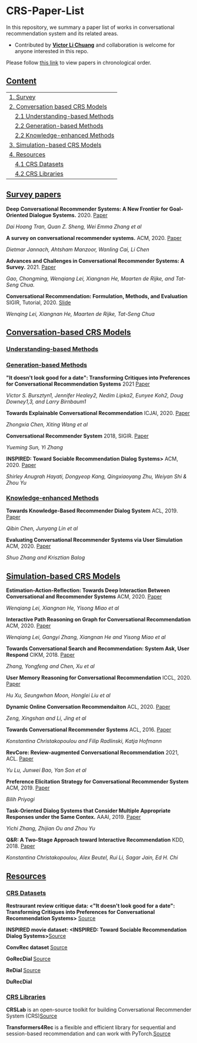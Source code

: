 [//]:<!the template comes from this repo: https://github.com/teacherpeterpan/Question-Generation-Paper-List>

# CRS-Paper-List
In this repository, we summary a paper list of works in conversational recommendation system and its related areas.


- Contributed by **[Victor Li Chuang](github.com/xiaowudeshen)** and collaboration is welcome for anyone interested in this repo.

Please follow [this link](./README_by_year.md) to view papers in chronological order. 

## [Content](#content)

<table>
<tr><td colspan="2"><a href="#survey-papers">1. Survey</a></td></tr> 
    
<tr><td colspan="2"><a href="#conversation-based-crs-models">2. Conversation based CRS Models</a></td></tr> 
    
<tr>
    <td>&emsp;<a href="#understanding-based-methods">2.1 Understanding-based Methods</a></td>
</tr>
<tr>
     <td>&emsp;<a href="#generation-based-methods">2.2 Generation-based Methods</a></td>
</tr>
<tr>
     <td>&emsp;<a href="#knowledge-enhanced-methods">2.2 Knowledge-enhanced Methods</a></td>
</tr> 
<tr><td colspan="2"><a href="#simulation-based-crs-models">3. Simulation-based CRS Models</a></td></tr> 
    
    
<tr><td colspan="2"><a href="#resources">4. Resources</a></td></tr>
<tr>
    <td>&emsp;<a href="#crs-datasets">4.1 CRS Datasets</a></td>
</tr>
<tr>
     <td>&emsp;<a href="#crs-libraries">4.2 CRS Libraries</a></td>
</tr>
</table>

## [Survey papers](#content)



 **Deep Conversational Recommender Systems: A New Frontier for Goal-Oriented Dialogue Systems.** 2020. [Paper](https://arxiv.org/pdf/2004.13245.pdf)

  *Dai Hoang Tran, Quan Z. Sheng, Wei Emma Zhang et al*
   
    
 **A survey on conversational recommender systems.** ACM, 2020. [Paper](https://arxiv.org/pdf/2004.00646.pdf)

  *Dietmar Jannach, Ahtsham Manzoor, Wanling Cai, Li Chen*
    
 **Advances and Challenges in Conversational Recommender Systems: A Survey.** 2021. [Paper](https://arxiv.org/pdf/2101.09459.pdf)

   *Gao, Chongming, Wenqiang Lei, Xiangnan He, Maarten de Rijke, and Tat-Seng Chua.*
    
 **Conversational Recommendation: Formulation, Methods, and Evaluation** SIGIR, Tutorial, 2020. [Slide](http://staff.ustc.edu.cn/~hexn/slides/sigir20-tutorial-CRS-slides.pdf)

   *Wenqing Lei, Xiangnan He, Maarten de Rijke, Tat-Seng Chua*
    





## [Conversation-based CRS Models](#content)


### [Understanding-based Methods](#content)


### [Generation-based Methods](#content)

   **"It doesn't look good for a date": Transforming Critiques into Preferences for Conversational Recommendation Systems** 2021 [Paper](http://arxiv.org/abs/2109.07576)
   
   *Victor S. Bursztyn1, Jennifer Healey2, Nedim Lipka2, Eunyee Koh2, Doug Downey1,3, and Larry Birnbaum1*
   
   
    
 
 **Towards Explainable Conversational Recommendation** ICJAI, 2020. [Paper](https://www.ijcai.org/proceedings/2020/0414.pdf)

  *Zhongxia Chen, Xiting Wang et al*

 **Conversational Recommender System** 2018, SIGIR. [Paper](https://arxiv.org/pdf/1806.03277)

  *Yueming Sun, Yi Zhang*
  
 **INSPIRED: Toward Sociable Recommendation Dialog Systems>** ACM, 2020. [Paper](https://aclanthology.org/2020.emnlp-main.654.pdf)
 
  *Shirley Anugrah Hayati, Dongyeop Kang, Qingxiaoyang Zhu, Weiyan Shi & Zhou Yu*
   
### [Knowledge-enhanced Methods](#content)
   
 **Towards Knowledge-Based Recommender Dialog System** ACL, 2019. [Paper](https://arxiv.org/pdf/1908.05391)
    
  *Qibin Chen, Junyang Lin et al*
    
  **Evaluating Conversational Recommender Systems via User Simulation** ACM, 2020. [Paper](https://arxiv.org/pdf/2006.08732.pdf)

  *Shuo Zhang and Krisztian Balog*



## [Simulation-based CRS Models](#content)




 **Estimation-Action-Reflection: Towards Deep Interaction Between Conversational and Recommender Systems** ACM, 2020. [Paper](https://arxiv.org/pdf/2002.09102.pdf)

  *Wenqiang Lei, Xiangnan He, Yisong Miao et al*

 **Interactive Path Reasoning on Graph for Conversational Recommendation** ACM, 2020. [Paper](https://arxiv.org/pdf/2007.00194)

  *Wenqiang Lei, Gangyi Zhang, Xiangnan He and Yisong Miao et al*

 **Towards Conversational Search and Recommendation: System Ask, User Respond** CIKM, 2018. [Paper](http://yongfeng.me/attach/conv-search-rec-zhang2018.pdf)

  *Zhang, Yongfeng and Chen, Xu et al*


  **User Memory Reasoning for Conversational Recommendation** ICCL, 2020. [Paper](https://arxiv.org/pdf/2006.00184)

   *Hu Xu, Seungwhan Moon, Honglei Liu et al*
   
  **Dynamic Online Conversation Recommendaiton** ACL, 2020. [Paper](https://aclanthology.org/2020.acl-main.305.pdf)

  *Zeng, Xingshan and Li, Jing et al*



 **Towards Conversational Recommender Systems** ACL, 2016. [Paper](https://www.kdd.org/kdd2016/papers/files/rfp0063-christakopoulouA.pdf)

 *Konstantina Christakopoulou and Filip Radlinski, Katja Hofmann*



 **RevCore: Review-augmented Conversational Recommendation** 2021, ACL. [Paper](https://arxiv.org/pdf/2106.00957.pdf)

 *Yu Lu, Junwei Bao, Yan Son et al*

 
 **Preference Elicitation Strategy for Conversational Recommender System** ACM, 2019. [Paper](https://dl.acm.org/doi/abs/10.1145/3289600.3291604)

 *Bilih Priyogi*

 
 **Task-Oriented Dialog Systems that Consider Multiple Appropriate Responses under the Same Contex.** AAAI, 2019. [Paper](https://arxiv.org/pdf/1911.10484.pdf)

 *Yichi Zhang, Zhijian Ou and Zhou Yu*

 **Q&R: A Two-Stage Approach toward Interactive Recommendation** KDD, 2018. [Paper](https://dl-acm-org.libproxy1.nus.edu.sg/doi/pdf/10.1145/3219819.3219894)

 *Konstantina Christakopoulou, Alex Beutel, Rui Li, Sagar Jain, Ed H. Chi*











## [Resources](#content)

### [CRS Datasets](#content)

 **Restraurant review critique data: <"It doesn't look good for a date": Transforming Critiques into Preferences for Conversational Recommendation Systems>** [Source](https://github.com/vbursztyn/critique-to-preference-emnlp2021)
 
 **INSPIRED movie dataset: <INSPIRED: Toward Sociable Recommendation Dialog Systems>**[Source](https://aclanthology.org/2020.emnlp-main.654.pdf)
 
 **ConvRec dataset <Conversational Recommender System>**[Source](https://arxiv.org/pdf/1806.03277.pdf)
    
 **GoRecDial <Recommendation as a Communication Game:Self-Supervised Bot-Play for Goal-oriented Dialogue>**[Source](https://aclanthology.org/D19-1203.pdf)
 
 **ReDial <Towards Deep Conversational Recommendations>**[Source](https://papers.nips.cc/paper/2018/hash/800de15c79c8d840f4e78d3af937d4d4-Abstract.html)
 
 **DuRecDial**
 
 ### [CRS Libraries](#content)
 
  **CRSLab** is an open-source toolkit for building Conversational Recommender System (CRS)[Source](https://github.com/RUCAIBox/CRSLab)
 
  **Transformers4Rec** is a flexible and efficient library for sequential and session-based recommendation and can work with PyTorch.[Source](https://github.com/NVIDIA-Merlin/Transformers4Rec)
